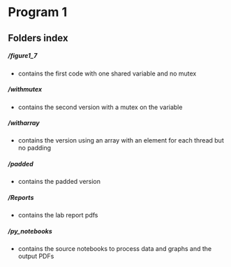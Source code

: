 # Program 1

## Folders index

##### /figure1_7 
- contains the first code with one shared variable and no mutex

##### /withmutex
- contains the second version with a mutex on the variable

##### /witharray
- contains the version using an array with an element for each thread but no padding

##### /padded
- contains the padded version

##### /Reports
- contains the lab report pdfs

##### /py_notebooks
- contains the source notebooks to process data and graphs and the output PDFs

